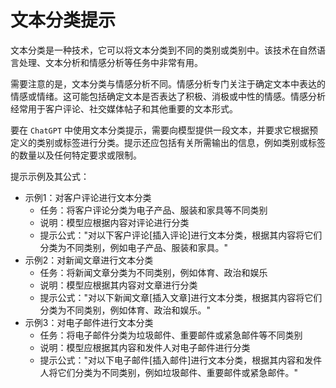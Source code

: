 # 文本分类提示

文本分类是一种技术，它可以将文本分类到不同的类别或类别中。该技术在自然语言处理、文本分析和情感分析等任务中非常有用。

需要注意的是，文本分类与情感分析不同。情感分析专门关注于确定文本中表达的情感或情绪。这可能包括确定文本是否表达了积极、消极或中性的情感。情感分析经常用于客户评论、社交媒体帖子和其他重要的文本形式。

要在 ```ChatGPT``` 中使用文本分类提示，需要向模型提供一段文本，并要求它根据预定义的类别或标签进行分类。提示还应包括有关所需输出的信息，例如类别或标签的数量以及任何特定要求或限制。

提示示例及其公式：

- 示例1：对客户评论进行文本分类
  - 任务：将客户评论分类为电子产品、服装和家具等不同类别
  - 说明：模型应根据内容对评论进行分类
  - 提示公式："对以下客户评论[插入评论]进行文本分类，根据其内容将它们分类为不同类别，例如电子产品、服装和家具。"
- 示例2：对新闻文章进行文本分类
  - 任务：将新闻文章分类为不同类别，例如体育、政治和娱乐
  - 说明：模型应根据其内容对文章进行分类
  - 提示公式："对以下新闻文章[插入文章]进行文本分类，根据其内容将它们分类为不同类别，例如体育、政治和娱乐。"
- 示例3：对电子邮件进行文本分类
  - 任务：将电子邮件分类为垃圾邮件、重要邮件或紧急邮件等不同类别
  - 说明：模型应根据其内容和发件人对电子邮件进行分类
  - 提示公式："对以下电子邮件[插入邮件]进行文本分类，根据其内容和发件人将它们分类为不同类别，例如垃圾邮件、重要邮件或紧急邮件。"